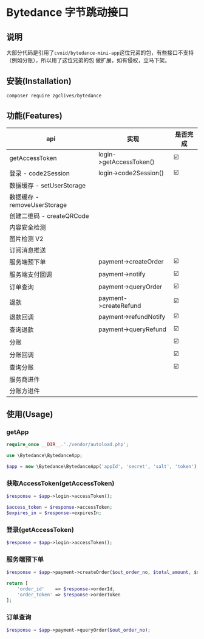 # Bytedance 字节跳动接口

## 说明

大部分代码是引用了`cvoid/bytedance-mini-app`这位兄弟的包，有些接口不支持（例如分账），所以用了这位兄弟的包
做扩展，如有侵权，立马下架。

## 安装(Installation)

```shell
composer require zgclives/bytedance
```

## 功能(Features)

| api                          | 实现                    | 是否完成 |
| ---------------------------- | ----------------------- | -------- |
| getAccessToken               | login->getAccessToken() | ☑️       |
| 登录 - code2Session          | login->code2Session()   | ☑️       |
| 数据缓存 - setUserStorage    |                         |          |
| 数据缓存 - removeUserStorage |                         |          |
| 创建二维码 - createQRCode    |                         |          |
| 内容安全检测                 |                         |          |
| 图片检测 V2                  |                         |          |
| 订阅消息推送                 |                         |          |
| 服务端预下单                 | payment->createOrder    | ☑️       |
| 服务端支付回调               | payment->notify         | ☑️       |
| 订单查询                     | payment->queryOrder     | ☑️       |
| 退款                         | payment->createRefund   | ☑️       |
| 退款回调                     | payment->refundNotify   | ☑️       |
| 查询退款                     | payment->queryRefund    | ☑️       |
| 分账                         |                         | ☑️       |
| 分账回调                     |                         | ☑️       |
| 查询分账                     |                         | ☑️       |
| 服务商进件                   |                         |          |
| 分账方进件                   |                         |          |

## 使用(Usage)

### getApp

```php
require_once __DIR__.'./vendor/autoload.php';

use \Bytedance\BytedanceApp;

$app = new \Bytedance\BytedanceApp('appId', 'secret', 'salt', 'token');
```

### 获取AccessToken(getAccessToken)

```php
$response = $app->login->accessToken();

$access_token = $response->accessToken;
$expires_in = $response->expiresIn;
```

### 登录(getAccessToken)

```php
$response = $app->login->accessToken();
```

### 服务端预下单

```php
$response = $app->payment->createOrder($out_order_no, $total_amount, $subject, $body, $valid_time, $cp_extra, $notify_url);

return [
    'order_id'    => $response->orderId,
    'order_token' => $response->orderToken
];
```

### 订单查询

```php
$response = $app->payment->queryOrder($out_order_no);
```
